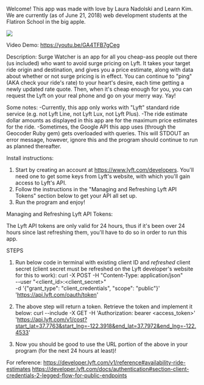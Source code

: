 Welcome!
This app was made with love by Laura Nadolski and Leann Kim. We are currently (as of June 21, 2018) web development students at the Flatiron School in the big apple.

<img src="https://i.imgur.com/qrCzXWZ.jpg" />

Video Demo:
https://youtu.be/GA4TFB7gCeg

Description:
Surge Watcher is an app for all you cheap-ass people out there (us included) who want to avoid surge pricing on Lyft. It takes your target ride origin and destination, and gives you a price estimate, along with data about whether or not surge pricing is in effect. You can continue to "ping" (AKA check your ride's rate) to your heart's desire, each time getting a newly updated rate quote. Then, when it's cheap enough for you, you can request the Lyft on your real phone and go on your merry way. Yay!

Some notes:
-Currently, this app only works with "Lyft" standard ride service (e.g. not Lyft Line, not Lyft Lux, not Lyft Plus).
-The ride estimate dollar amounts as displayed in this app are for the maximum price estimates for the ride.
-Sometimes, the Google API this app uses (through the Geocoder Ruby gem) gets overloaded with queries. This will STDOUT an error message, however, ignore this and the program should continue to run as planned thereafter.

Install instructions:
1. Start by creating an account at https://www.lyft.com/developers. You'll need one to get some keys from Lyft's website, with which you'll gain access to Lyft's API.
2. Follow the instructions in the "Managing and Refreshing Lyft API Tokens" section below to get your API all set up.
3. Run the program and enjoy!


Managing and Refreshing Lyft API Tokens:

The Lyft API tokens are only valid for 24 hours, thus if it's been over 24 hours since last refreshing them, you'll have to do so in order to run this app.

STEPS
1. Run below code in terminal with existing client ID and *refreshed* client secret (client secret must be refreshed on the Lyft developer's website for this to work):
  curl -X POST -H "Content-Type: application/json" \
       --user "<client_id>:<client_secret>" \
       -d '{"grant_type": "client_credentials", "scope": "public"}' \
       'https://api.lyft.com/oauth/token'
2. The above step will return a token. Retrieve the token and implement it below:
curl --include -X GET -H 'Authorization: bearer <access_token>' \
     'https://api.lyft.com/v1/cost?start_lat=37.7763&start_lng=-122.3918&end_lat=37.7972&end_lng=-122.4533'

3. Now you should be good to use the URL portion of the above in your program (for the next 24 hours at least)!

For reference:
https://developer.lyft.com/v1/reference#availability-ride-estimates
https://developer.lyft.com/docs/authentication#section-client-credentials-2-legged-flow-for-public-endpoints
